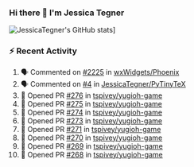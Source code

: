 ### Hi there 👋 I'm Jessica Tegner

![JessicaTegner's GitHub stats](https://github-readme-stats.vercel.app/api?username=jessicategner)]


### :zap: Recent Activity

<!--START_SECTION:activity-->
1. 🗣 Commented on [#2225](https://github.com/wxWidgets/Phoenix/issues/2225) in [wxWidgets/Phoenix](https://github.com/wxWidgets/Phoenix)
2. 🗣 Commented on [#4](https://github.com/JessicaTegner/PyTinyTeX/issues/4) in [JessicaTegner/PyTinyTeX](https://github.com/JessicaTegner/PyTinyTeX)
3. 💪 Opened PR [#276](https://github.com/tspivey/yugioh-game/pull/276) in [tspivey/yugioh-game](https://github.com/tspivey/yugioh-game)
4. 💪 Opened PR [#275](https://github.com/tspivey/yugioh-game/pull/275) in [tspivey/yugioh-game](https://github.com/tspivey/yugioh-game)
5. 💪 Opened PR [#274](https://github.com/tspivey/yugioh-game/pull/274) in [tspivey/yugioh-game](https://github.com/tspivey/yugioh-game)
6. 💪 Opened PR [#273](https://github.com/tspivey/yugioh-game/pull/273) in [tspivey/yugioh-game](https://github.com/tspivey/yugioh-game)
7. 💪 Opened PR [#271](https://github.com/tspivey/yugioh-game/pull/271) in [tspivey/yugioh-game](https://github.com/tspivey/yugioh-game)
8. 💪 Opened PR [#270](https://github.com/tspivey/yugioh-game/pull/270) in [tspivey/yugioh-game](https://github.com/tspivey/yugioh-game)
9. 💪 Opened PR [#269](https://github.com/tspivey/yugioh-game/pull/269) in [tspivey/yugioh-game](https://github.com/tspivey/yugioh-game)
10. 💪 Opened PR [#268](https://github.com/tspivey/yugioh-game/pull/268) in [tspivey/yugioh-game](https://github.com/tspivey/yugioh-game)
<!--END_SECTION:activity-->
